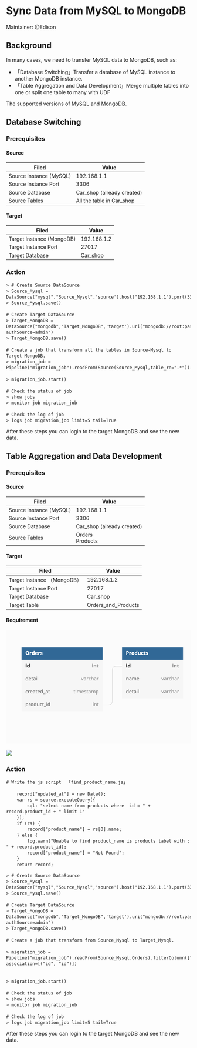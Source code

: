 # Sync Data from MySQL to MongoDB

Maintainer: @Edison

## Background

In many cases, we need to transfer MySQL data to MongoDB, such as:

- 「Database Switching」Transfer a database of MySQL instance to another MongoDB instance.
- 「Table Aggregation and Data Development」Merge multiple tables into one  or split one table to many with UDF

The supported versions of [MySQL]() and [MongoDB](../../Connectors/pre-build-connectors.md#MongoDB).

## Database Switching

### Prerequisites

#### Source 

| Filed                    | **Value**                  |
| ------------------------ | -------------------------- |
| Source Instance  (MySQL) | 192.168.1.1                |
| Source Instance Port     | 3306                       |
| Source Database          | Car_shop (already created) |
| Source Tables            | All the table in Car_shop  |

#### Target 

| Filed                      | **Value**   |
| -------------------------- | ----------- |
| Target Instance  (MongoDB) | 192.168.1.2 |
| Target Instance Port       | 27017       |
| Target Database            | Car_shop    |

### Action

```
> # Create Source DataSource
> Source_Mysql = DataSource("mysql","Source_Mysql",'source').host("192.168.1.1").port(3306).username('root').password('password').db('Car_shop')
> Source_Mysql.save()

# Create Target DataSource
> Target_MongoDB = DataSource("mongodb","Target_MongoDB",'target').uri("mongodb://root:password@192.168.1.2:27017/Car_shop?authSource=admin")
> Target_MongoDB.save()

# Create a job that transform all the tables in Source-Mysql to Target-MongoDB.
> migration_job = Pipeline("migration_job").readFrom(Source(Source_Mysql,table_re=".*")).writeTo(Target_MongoDB)

> migration_job.start()

# Check the status of job
> show jobs
> monitor job migration_job

# Check the log of job
> logs job migration_job limit=5 tail=True 
```

After these steps you can login to the  target MongoDB and see the new data.

## Table Aggregation and Data Development

### Prerequisites

#### Source 

| Filed                   | **Value**                  |
| ----------------------- | -------------------------- |
| Source Instance (MySQL) | 192.168.1.1                |
| Source Instance Port    | 3306                       |
| Source Database         | Car_shop (already created) |
| Source Tables           | Orders<br />Products       |

#### Target 

| Filed                        | **Value**           |
| ---------------------------- | ------------------- |
| Target Instance  （MongoDB） | 192.168.1.2         |
| Target Instance Port         | 27017               |
| Target Database              | Car_shop            |
| Target Table                 | Orders_and_Products |

#### Requirement

![](../../../assets/mysql-to-mysql-1.png)



![](/Users/edisonchow/tapdata/tapdata-community-docs/assets/mysql-to-mysql-2.png)







### Action

```
# Write the js script  「find_product_name.js」

	record["updated_at"] = new Date();
	var rs = source.executeQuery({
		sql: "select name from products where  id = " + record.product_id + " limit 1"
	});
	if (rs) {
		record["product_name"] = rs[0].name;
	} else {
		log.warn("Unable to find product_name is products tabel with : " + record.product_id);
		record["product_name"] = "Not Found";
	}
	return record;

```





```
> # Create Source DataSource
> Source_Mysql = DataSource("mysql","Source_Mysql",'source').host("192.168.1.1").port(3306).username('root').password('password').db('Car_shop')
> Source_Mysql.save()

# Create Target DataSource
> Target_MongoDB = DataSource("mongodb","Target_MongoDB",'target').uri("mongodb://root:password@192.168.1.2:27017/Car_shop?authSource=admin")
> Target_MongoDB.save()

# Create a job that transform from Source_Mysql to Target_Mysql.

> migration_job = Pipeline("migration_job").readFrom(Source_Mysql.Orders).filterColumn(["id","detail","created_at","product_id"],FilterType.keep).js("/path/find_product_name.js").writeTo("Target_MongoDB.Orders_and_Products",writeMode=WriteMode.upsert, association=[("id", "id")])


> migration_job.start()

# Check the status of job
> show jobs
> monitor job migration_job

# Check the log of job
> logs job migration_job limit=5 tail=True 
```

After these steps you can login to the  target MongoDB and see the new data.
